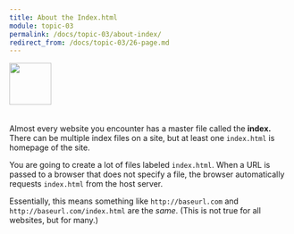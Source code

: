 ```yaml
---
title: About the Index.html
module: topic-03
permalink: /docs/topic-03/about-index/
redirect_from: /docs/topic-03/26-page.md
---
```


<img src="./../../../img/arrow-divider.svg" style="width: 75px; border: none; margin: 0px 0 20px 0" />

Almost every website you encounter has a master file called the **index.** There can be multiple index files on a site, but at least one `index.html` is homepage of the site.

You are going to create a lot of files labeled `index.html`. When a URL is passed to a browser that does not specify a file, the browser automatically requests `index.html` from the host server.

Essentially, this means something like `http://baseurl.com` and `http://baseurl.com/index.html` are the _same_. (This is not true for all websites, but for many.)
